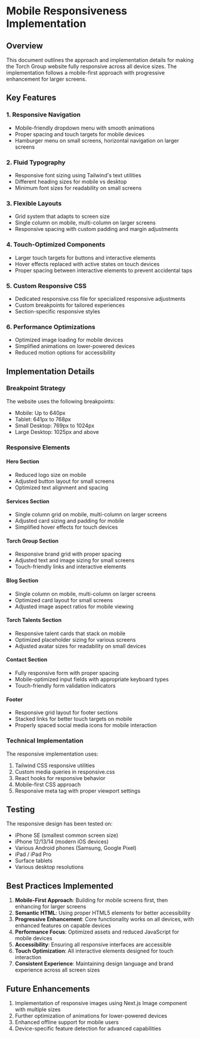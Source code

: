 # Mobile Responsiveness Implementation

## Overview

This document outlines the approach and implementation details for making the Torch Group website fully responsive across all device sizes. The implementation follows a mobile-first approach with progressive enhancement for larger screens.

## Key Features

### 1. Responsive Navigation
- Mobile-friendly dropdown menu with smooth animations
- Proper spacing and touch targets for mobile devices
- Hamburger menu on small screens, horizontal navigation on larger screens

### 2. Fluid Typography
- Responsive font sizing using Tailwind's text utilities
- Different heading sizes for mobile vs desktop
- Minimum font sizes for readability on small screens

### 3. Flexible Layouts
- Grid system that adapts to screen size
- Single column on mobile, multi-column on larger screens
- Responsive spacing with custom padding and margin adjustments

### 4. Touch-Optimized Components
- Larger touch targets for buttons and interactive elements
- Hover effects replaced with active states on touch devices
- Proper spacing between interactive elements to prevent accidental taps

### 5. Custom Responsive CSS
- Dedicated responsive.css file for specialized responsive adjustments
- Custom breakpoints for tailored experiences
- Section-specific responsive styles

### 6. Performance Optimizations
- Optimized image loading for mobile devices
- Simplified animations on lower-powered devices
- Reduced motion options for accessibility

## Implementation Details

### Breakpoint Strategy
The website uses the following breakpoints:
- Mobile: Up to 640px
- Tablet: 641px to 768px
- Small Desktop: 769px to 1024px
- Large Desktop: 1025px and above

### Responsive Elements

#### Hero Section
- Reduced logo size on mobile
- Adjusted button layout for small screens
- Optimized text alignment and spacing

#### Services Section
- Single column grid on mobile, multi-column on larger screens
- Adjusted card sizing and padding for mobile
- Simplified hover effects for touch devices

#### Torch Group Section
- Responsive brand grid with proper spacing
- Adjusted text and image sizing for small screens
- Touch-friendly links and interactive elements

#### Blog Section
- Single column on mobile, multi-column on larger screens
- Optimized card layout for small screens
- Adjusted image aspect ratios for mobile viewing

#### Torch Talents Section
- Responsive talent cards that stack on mobile
- Optimized placeholder sizing for various screens
- Adjusted avatar sizes for readability on small devices

#### Contact Section
- Fully responsive form with proper spacing
- Mobile-optimized input fields with appropriate keyboard types
- Touch-friendly form validation indicators

#### Footer
- Responsive grid layout for footer sections
- Stacked links for better touch targets on mobile
- Properly spaced social media icons for mobile interaction

### Technical Implementation

The responsive implementation uses:
1. Tailwind CSS responsive utilities
2. Custom media queries in responsive.css
3. React hooks for responsive behavior
4. Mobile-first CSS approach
5. Responsive meta tag with proper viewport settings

## Testing

The responsive design has been tested on:
- iPhone SE (smallest common screen size)
- iPhone 12/13/14 (modern iOS devices)
- Various Android phones (Samsung, Google Pixel)
- iPad / iPad Pro
- Surface tablets
- Various desktop resolutions

## Best Practices Implemented

1. **Mobile-First Approach**: Building for mobile screens first, then enhancing for larger screens
2. **Semantic HTML**: Using proper HTML5 elements for better accessibility
3. **Progressive Enhancement**: Core functionality works on all devices, with enhanced features on capable devices
4. **Performance Focus**: Optimized assets and reduced JavaScript for mobile devices
5. **Accessibility**: Ensuring all responsive interfaces are accessible
6. **Touch Optimization**: All interactive elements designed for touch interaction
7. **Consistent Experience**: Maintaining design language and brand experience across all screen sizes

## Future Enhancements

1. Implementation of responsive images using Next.js Image component with multiple sizes
2. Further optimization of animations for lower-powered devices
3. Enhanced offline support for mobile users
4. Device-specific feature detection for advanced capabilities 